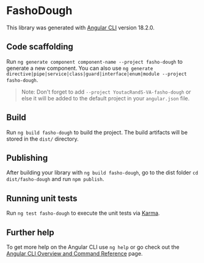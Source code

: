 # FashoDough

This library was generated with [Angular CLI](https://github.com/angular/angular-cli) version 18.2.0.

## Code scaffolding

Run `ng generate component component-name --project fasho-dough` to generate a new component. You can also use `ng generate directive|pipe|service|class|guard|interface|enum|module --project fasho-dough`.
> Note: Don't forget to add `--project YoutacRandS-VA-fasho-dough` or else it will be added to the default project in your `angular.json` file. 

## Build

Run `ng build fasho-dough` to build the project. The build artifacts will be stored in the `dist/` directory.

## Publishing

After building your library with `ng build fasho-dough`, go to the dist folder `cd dist/fasho-dough` and run `npm publish`.

## Running unit tests

Run `ng test fasho-dough` to execute the unit tests via [Karma](https://karma-runner.github.io).

## Further help

To get more help on the Angular CLI use `ng help` or go check out the [Angular CLI Overview and Command Reference](https://angular.dev/tools/cli) page.
